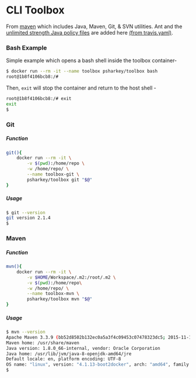 # CLI Toolbox
From [maven](https://hub.docker.com/_/maven/) which includes Java, Maven, Git, & SVN utilities. Ant and the [unlimited strength Java policy files](http://www.oracle.com/technetwork/java/javase/downloads/jce8-download-2133166.html) are added here [(from travis.yaml)](https://github.com/simi/travis-jce-unlimited-test/blob/master/.travis.yml). 
### Bash Example 
Simple example which opens a bash shell inside the toolbox container-
```bash
$ docker run --rm -it --name toolbox psharkey/toolbox bash
root@1b8f4106bcb8:/#
```
Then, ```exit``` will stop the container and return to the host shell - 
```sh
root@1b8f4106bcb8:/# exit
exit
$
```
### Git
##### Function
```bash
git(){
    docker run --rm -it \
        -v $(pwd):/home/repo \
        -w /home/repo/ \
        --name toolbox-git \
        psharkey/toolbox git "$@"
}
```
##### Usage
```sh
$ git --version
git version 2.1.4
$
```
### Maven
##### Function
```bash
mvn(){
    docker run --rm -it \
        -v $HOME/Workspace/.m2:/root/.m2 \
        -v $(pwd):/home/repo\
        -w /home/repo/ \
        --name toolbox-mvn \
        psharkey/toolbox mvn "$@"
}
```
##### Usage
```sh
$ mvn --version
Apache Maven 3.3.9 (bb52d8502b132ec0a5a3f4c09453c07478323dc5; 2015-11-10T16:41:47+00:00)
Maven home: /usr/share/maven
Java version: 1.8.0_66-internal, vendor: Oracle Corporation
Java home: /usr/lib/jvm/java-8-openjdk-amd64/jre
Default locale: en, platform encoding: UTF-8
OS name: "linux", version: "4.1.13-boot2docker", arch: "amd64", family: "unix"
$
```
